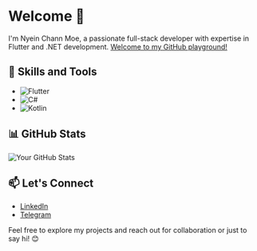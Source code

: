 # Welcome 👋

I'm Nyein Chann Moe, a passionate full-stack developer with expertise in Flutter and .NET development. [Welcome to my GitHub playground!](https://github.com/InnwaCommunity)

## 🚀 Skills and Tools

- ![Flutter](https://img.shields.io/badge/Flutter-0078D6?style=for-the-badge&logo=flutter&logoColor=white)
- ![C#](https://img.shields.io/badge/C%23-239120?style=for-the-badge&logo=c-sharp&logoColor=white)
- ![Kotlin](https://img.shields.io/badge/Kotlin-0095D5?style=for-the-badge&logo=kotlin&logoColor=white)


## 📊 GitHub Stats

![Your GitHub Stats](https://github-readme-stats.vercel.app/api?username=nyeinchann2001&show_icons=true&hide=contribs,prs&theme=radical)


## 📫 Let's Connect

- [LinkedIn](https://www.linkedin.com/in/nyein-chann-m-366928273)
- [Telegram](https://t.me/nyeinchannmoe)

Feel free to explore my projects and reach out for collaboration or just to say hi! 😊



<!--
**nyeinchann2001/nyeinchann2001** is a ✨ _special_ ✨ repository because its `README.md` (this file) appears on your GitHub profile.

Here are some ideas to get you started:

- 🔭 I’m currently working on ...
- 🌱 I’m currently learning ...
- 👯 I’m looking to collaborate on ...
- 🤔 I’m looking for help with ...
- 💬 Ask me about ...
- 📫 How to reach me: ...
- 😄 Pronouns: ...
- ⚡ Fun fact: ...
-->
